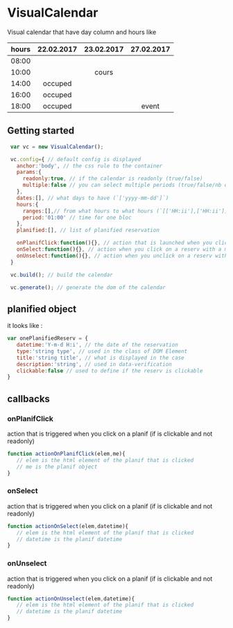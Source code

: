 # VisualCalendar

Visual calendar that have day column and hours like

| hours | 22.02.2017 | 23.02.2017 | 27.02.2017 |
|:-----:|:----------:|:----------:|:----------:|
| 08:00 |            |            |            |
| 10:00 |            |   cours    |            |
| 14:00 |  occuped   |            |            |
| 16:00 |  occuped   |            |            |
| 18:00 |  occuped   |            |   event    |

## Getting started

```js
 var vc = new VisualCalendar();

 vc.config={ // default config is displayed
   anchor:'body', // the css rule to the container
   params:{
     readonly:true, // if the calendar is readonly (true/false)
     multiple:false // you can select multiple periods (true/false/nb of multiples)
   },
   dates:[], // what days to have (`['yyyy-mm-dd']`)
   hours:{
     ranges:[],// from what hours to what hours (`[['HH:ii'],['HH:ii']]` `[from,to]`)
     period:'01:00' // time for one bloc
   },
   planified:[], // list of planified reservation

   onPlanifClick:function(){}, // action that is launched when you click on a planif
   onSelect:function(){}, // action when you click on a reserv with a multiple select
   onUnselect:function(){}, // action when you unclick on a reserv with a multiple select
 }

 vc.build(); // build the calendar

 vc.generate(); // generate the dom of the calendar

```

## planified object

it looks like :
```js
var onePlanifiedReserv = {
   datetime:'Y-m-d H:i', // the date of the reservation
   type:'string type', // used in the class of DOM Element
   title:'string title', // what is displayed in the case
   description:'string', // used in data-verification
   clickable:false // used to define if the reserv is clickable
}
```

## callbacks

### onPlanifClick

action that is triggered when you click on a planif (if is clickable and not readonly)

```js
function actionOnPlanifClick(elem,me){
   // elem is the html element of the planif that is clicked
   // me is the planif object
}
```

### onSelect

action that is triggered when you click on a planif (if is clickable and not readonly)

```js
function actionOnSelect(elem,datetime){
   // elem is the html element of the planif that is clicked
   // datetime is the planif datetime
}
```

### onUnselect

action that is triggered when you click on a planif (if is clickable and not readonly)

```js
function actionOnUnselect(elem,datetime){
   // elem is the html element of the planif that is clicked
   // datetime is the planif datetime
}
```

